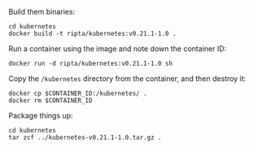 
Build them binaries:

```
cd kubernetes
docker build -t ripta/kubernetes:v0.21.1-1.0 .
```

Run a container using the image and note down the container ID:

```
docker run -d ripta/kubernetes:v0.21.1-1.0 sh
```

Copy the `/kubernetes` directory from the container, and then destroy it:

```
docker cp $CONTAINER_ID:/kubernetes/ .
docker rm $CONTAINER_ID
```

Package things up:

```
cd kubernetes
tar zcf ../kubernetes-v0.21.1-1.0.tar.gz .
```

